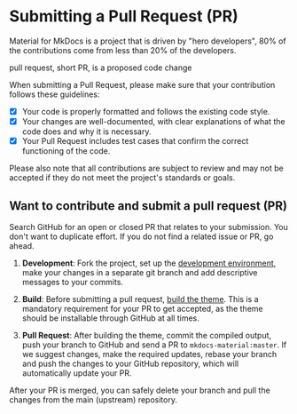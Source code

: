 # Submitting a Pull Request (PR)

Material for MkDocs is a project that is driven by "hero developers", 80% of the 
contributions come from less than 20% of the developers.


pull request, short PR, is a proposed code change 


When submitting a Pull Request, please make sure that your contribution follows 
these guidelines:

- [x] Your code is properly formatted and follows the existing code style.
- [x] Your changes are well-documented, with clear explanations of what the code does and why it is necessary.
- [x] Your Pull Request includes test cases that confirm the correct functioning of the code.

Please also note that all contributions are subject to review and may not be accepted if they do not meet the project's standards or goals.


## Want to contribute and submit a pull request (PR)

Search GitHub for an open or closed PR that relates to your submission. You
don't want to duplicate effort. If you do not find a related issue or PR,
go ahead.

1.  **Development**: Fork the project, set up the [development environment],
    make your changes in a separate git branch and add descriptive messages to
    your commits.

2.  **Build**: Before submitting a pull request, [build the theme]. This is
    a mandatory requirement for your PR to get accepted, as the theme should be 
    installable through GitHub at all times.

3.  **Pull Request**: After building the theme, commit the compiled output,
    push your branch to GitHub and send a PR to `mkdocs-material:master`. If we
    suggest changes, make the required updates, rebase your branch and push the
    changes to your GitHub repository, which will automatically update your PR.

After your PR is merged, you can safely delete your branch and pull the changes
from the main (upstream) repository.

  [development environment]: https://squidfunk.github.io/mkdocs-material/customization/#environment-setup
  [build the theme]: https://squidfunk.github.io/mkdocs-material/customization/#building-the-theme

